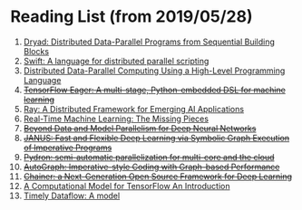 # Reading List (from 2019/05/28)

1. [Dryad: Distributed Data-Parallel Programs from Sequential Building Blocks](https://www.microsoft.com/en-us/research/wp-content/uploads/2007/03/eurosys07.pdf)
1. [Swift: A language for distributed parallel scripting](http://citeseerx.ist.psu.edu/viewdoc/download?doi=10.1.1.720.8476&rep=rep1&type=pdf)
1. [Distributed Data-Parallel Computing Using a High-Level Programming Language](http://michaelisard.com/pubs/sigmod09.pdf)
1. ~~[TensorFlow Eager: A multi-stage, Python-embedded DSL for machine learning](https://www.sysml.cc/doc/2019/88.pdf)~~
1. [Ray: A Distributed Framework for Emerging AI Applications](https://arxiv.org/pdf/1712.05889.pdf)
1. [Real-Time Machine Learning: The Missing Pieces](https://arxiv.org/pdf/1703.03924.pdf)
1. ~~[Beyond Data and Model Parallelism for Deep Neural Networks](https://arxiv.org/pdf/1807.05358.pdf)~~
1. ~~[JANUS: Fast and Flexible Deep Learning via Symbolic Graph Execution of Imperative Programs](https://arxiv.org/pdf/1812.01329.pdf)~~
1. ~~[Pydron: semi-automatic parallelization for multi-core and the cloud](http://citeseerx.ist.psu.edu/viewdoc/download?doi=10.1.1.1018.8549&rep=rep1&type=pdf)~~
1. ~~[AutoGraph: Imperative-style Coding with Graph-based Performance](https://arxiv.org/abs/1810.08061)~~
1. ~~[Chainer: a Next-Generation Open Source Framework for Deep Learning](http://learningsys.org/papers/LearningSys_2015_paper_33.pdf)~~
1. [A Computational Model for TensorFlow An Introduction](http://delivery.acm.org/10.1145/3090000/3088527/pldiws17mapl-maplmainid2.pdf?ip=167.220.233.20&id=3088527&acc=OA&key=9625D833D637755D%2E9625D833D637755D%2E49016EFF332EB890%2E5945DC2EABF3343C&__acm__=1562031967_4d8123a98b3ee56720dba691f1840eed)
1. [Timely Dataflow: A model](https://static.googleusercontent.com/media/research.google.com/zh-CN//pubs/archive/43546.pdf)
